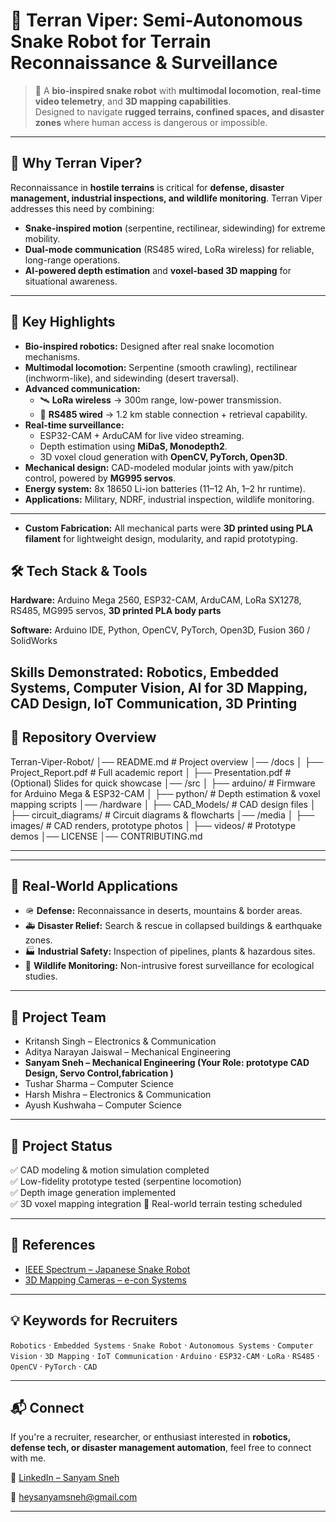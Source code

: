 # 🐍 Terran Viper: Semi-Autonomous Snake Robot for Terrain Reconnaissance & Surveillance  

> 🚀 A **bio-inspired snake robot** with **multimodal locomotion**, **real-time video telemetry**, and **3D mapping capabilities**.  
> Designed to navigate **rugged terrains, confined spaces, and disaster zones** where human access is dangerous or impossible.  

---

## 🌟 Why Terran Viper?  
Reconnaissance in **hostile terrains** is critical for **defense, disaster management, industrial inspections, and wildlife monitoring**. Terran Viper addresses this need by combining:  
- **Snake-inspired motion** (serpentine, rectilinear, sidewinding) for extreme mobility.  
- **Dual-mode communication** (RS485 wired, LoRa wireless) for reliable, long-range operations.  
- **AI-powered depth estimation** and **voxel-based 3D mapping** for situational awareness.  

---

## 🔑 Key Highlights
- **Bio-inspired robotics:** Designed after real snake locomotion mechanisms.  
- **Multimodal locomotion:** Serpentine (smooth crawling), rectilinear (inchworm-like), and sidewinding (desert traversal).  
- **Advanced communication:**  
  - 🛰️ **LoRa wireless** → 300m range, low-power transmission.  
  - 🔌 **RS485 wired** → 1.2 km stable connection + retrieval capability.  
- **Real-time surveillance:**  
  - ESP32-CAM + ArduCAM for live video streaming.  
  - Depth estimation using **MiDaS, Monodepth2**.  
  - 3D voxel cloud generation with **OpenCV, PyTorch, Open3D**.  
- **Mechanical design:** CAD-modeled modular joints with yaw/pitch control, powered by **MG995 servos**.  
- **Energy system:** 8x 18650 Li-ion batteries (11–12 Ah, 1–2 hr runtime).  
- **Applications:** Military, NDRF, industrial inspection, wildlife monitoring.  

---

- **Custom Fabrication:** All mechanical parts were **3D printed using PLA filament** for lightweight design, modularity, and rapid prototyping.

## 🛠️ Tech Stack & Tools
**Hardware:** Arduino Mega 2560, ESP32-CAM, ArduCAM, LoRa SX1278, RS485, MG995 servos, **3D printed PLA body parts**  

**Software:** Arduino IDE, Python, OpenCV, PyTorch, Open3D, Fusion 360 / SolidWorks  

**Skills Demonstrated:** Robotics, Embedded Systems, Computer Vision, AI for 3D Mapping, CAD Design, IoT Communication, **3D Printing**
---

## 📂 Repository Overview
Terran-Viper-Robot/ │── README.md                  # Project overview │── /docs │   ├── Project_Report.pdf      # Full academic report │   ├── Presentation.pdf        # (Optional) Slides for quick showcase │── /src │   ├── arduino/                # Firmware for Arduino Mega & ESP32-CAM │   ├── python/                 # Depth estimation & voxel mapping scripts │── /hardware │   ├── CAD_Models/             # CAD design files │   ├── circuit_diagrams/       # Circuit diagrams & flowcharts │── /media │   ├── images/                 # CAD renders, prototype photos │   ├── videos/                 # Prototype demos │── LICENSE │── CONTRIBUTING.md

---

---

## 🎯 Real-World Applications
- 🪖 **Defense:** Reconnaissance in deserts, mountains & border areas.  
- 🚑 **Disaster Relief:** Search & rescue in collapsed buildings & earthquake zones.  
- 🏭 **Industrial Safety:** Inspection of pipelines, plants & hazardous sites.  
- 🌲 **Wildlife Monitoring:** Non-intrusive forest surveillance for ecological studies.  

---

## 👥 Project Team
- Kritansh Singh – Electronics & Communication  
- Aditya Narayan Jaiswal – Mechanical Engineering  
- **Sanyam Sneh – Mechanical Engineering (Your Role: prototype CAD Design, Servo Control,fabrication )**  
- Tushar Sharma – Computer Science  
- Harsh Mishra – Electronics & Communication  
- Ayush Kushwaha – Computer Science  

---

## 📅 Project Status
✅ CAD modeling & motion simulation completed  
✅ Low-fidelity prototype tested (serpentine locomotion)  
✅ Depth image generation implemented  
✅ 3D voxel mapping integration
🔄 Real-world terrain testing scheduled  

---

## 📖 References
- [IEEE Spectrum – Japanese Snake Robot](https://spectrum.ieee.org/japanese-snake-robot-goes-where-humans-cant)  
- [3D Mapping Cameras – e-con Systems](https://www.e-consystems.com/blog/camera/technology/everything-you-need-to-know-about-3d-mapping-cameras/)  

---

## 💡 Keywords for Recruiters
`Robotics` · `Embedded Systems` · `Snake Robot` · `Autonomous Systems` · `Computer Vision` · `3D Mapping` · `IoT Communication` · `Arduino` · `ESP32-CAM` · `LoRa` · `RS485` · `OpenCV` · `PyTorch` · `CAD`  

---

## 📬 Connect
If you're a recruiter, researcher, or enthusiast interested in **robotics, defense tech, or disaster management automation**, feel free to connect with me.  

🔗 [LinkedIn – Sanyam Sneh](https://www.linkedin.com/in/sanyamsneh)

📧 heysanyamsneh@gmail.com

---

